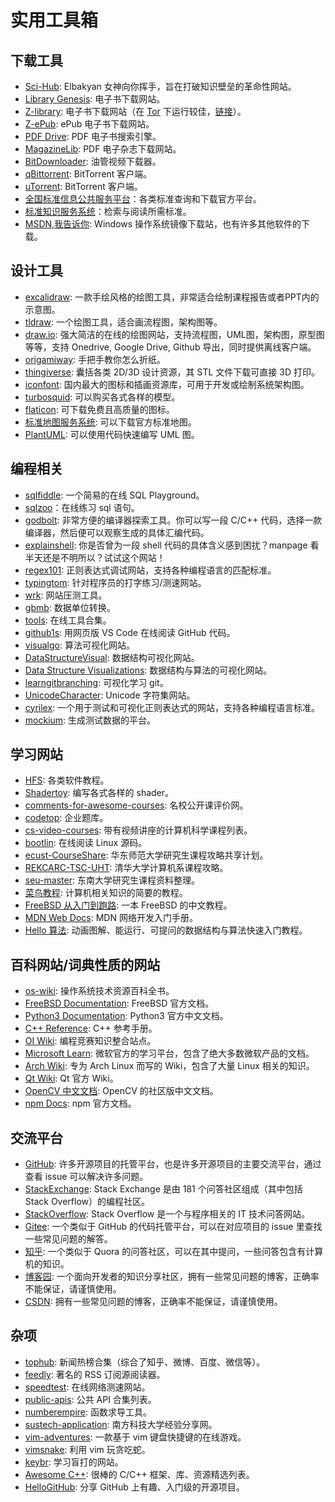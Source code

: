 # 实用工具箱

## 下载工具

- [Sci-Hub](https://sci-hub.se/): Elbakyan 女神向你挥手，旨在打破知识壁垒的革命性网站。
- [Library Genesis](http://libgen.is/): 电子书下载网站。
- [Z-library](https://zlibrary-global.se/): 电子书下载网站（在 [Tor](https://www.torproject.org/) 下运行较佳，[链接](http://loginzlib2vrak5zzpcocc3ouizykn6k5qecgj2tzlnab5wcbqhembyd.onion/)）。
- [Z-ePub](https://z-epub.com/): ePub 电子书下载网站。
- [PDF Drive](https://www.pdfdrive.com/): PDF 电子书搜索引擎。
- [MagazineLib](https://magazinelib.com/): PDF 电子杂志下载网站。
- [BitDownloader](https://bitdownloader.io/): 油管视频下载器。
- [qBittorrent](https://www.qbittorrent.org/download.php): BitTorrent 客户端。
- [uTorrent](https://www.utorrent.com): BitTorrent 客户端。
- [全国标准信息公共服务平台](https://std.samr.gov.cn/)：各类标准查询和下载官方平台。
- [标准知识服务系统](http://www.standards.com.cn/)：检索与阅读所需标准。
- [MSDN,我告诉你](https://msdn.itellyou.cn/): Windows 操作系统镜像下载站，也有许多其他软件的下载。

## 设计工具

- [excalidraw](https://excalidraw.com/): 一款手绘风格的绘图工具，非常适合绘制课程报告或者PPT内的示意图。
- [tldraw](https://www.tldraw.com/): 一个绘图工具，适合画流程图，架构图等。
- [draw.io](https://app.diagrams.net/): 强大简洁的在线的绘图网站，支持流程图，UML图，架构图，原型图等等，支持 Onedrive, Google Drive, Github 导出，同时提供离线客户端。
- [origamiway](https://www.origamiway.com/paper-folding-crafts-step-by-step.shtml): 手把手教你怎么折纸。
- [thingiverse](https://www.thingiverse.com/): 囊括各类 2D/3D 设计资源，其 STL 文件下载可直接 3D 打印。
- [iconfont](https://www.iconfont.cn/): 国内最大的图标和插画资源库，可用于开发或绘制系统架构图。
- [turbosquid](https://www.turbosquid.com/): 可以购买各式各样的模型。
- [flaticon](https://www.flaticon.com/): 可下载免费且高质量的图标。
- [标准地图服务系统](http://bzdt.ch.mnr.gov.cn/): 可以下载官方标准地图。
- [PlantUML](https://plantuml.com/zh/): 可以使用代码快速编写 UML 图。

## 编程相关

- [sqlfiddle](http://www.sqlfiddle.com/): 一个简易的在线 SQL Playground。
- [sqlzoo](https://sqlzoo.net/wiki/SQL_Tutorial)：在线练习 sql 语句。
- [godbolt](https://godbolt.org/): 非常方便的编译器探索工具。你可以写一段 C/C++ 代码，选择一款编译器，然后便可以观察生成的具体汇编代码。
- [explainshell](https://explainshell.com/): 你是否曾为一段 shell 代码的具体含义感到困扰？manpage 看半天还是不明所以？试试这个网站！
- [regex101](https://regex101.com/): 正则表达式调试网站，支持各种编程语言的匹配标准。
- [typingtom](https://www.typingtom.com/lessons): 针对程序员的打字练习/测速网站。
- [wrk](https://github.com/wg/wrk): 网站压测工具。
- [gbmb](https://www.gbmb.org/): 数据单位转换。
- [tools](https://tools.fun/): 在线工具合集。
- [github1s](https://github1s.com/): 用网页版 VS Code 在线阅读 GitHub 代码。
- [visualgo](https://visualgo.net/en): 算法可视化网站。
- [DataStructureVisual](http://www.rmboot.com/): 数据结构可视化网站。
- [Data Structure Visualizations](https://www.cs.usfca.edu/~galles/visualization/Algorithms.html): 数据结构与算法的可视化网站。
- [learngitbranching](https://learngitbranching.js.org/?locale=zh_CN): 可视化学习 git。
- [UnicodeCharacter](https://unicode-table.com/en/): Unicode 字符集网站。
- [cyrilex](https://extendsclass.com/regex-tester.html): 一个用于测试和可视化正则表达式的网站，支持各种编程语言标准。
- [mockium](https://softwium.com/mockium/): 生成测试数据的平台。

## 学习网站

- [HFS](https://hepsoftwarefoundation.org/training/curriculum.html): 各类软件教程。
- [Shadertoy](https://www.shadertoy.com/): 编写各式各样的 shader。
- [comments-for-awesome-courses](https://conanhujinming.github.io/comments-for-awesome-courses/): 名校公开课评价网。
- [codetop](https://codetop.cc/home): 企业题库。
- [cs-video-courses](https://github.com/Developer-Y/cs-video-courses): 带有视频讲座的计算机科学课程列表。
- [bootlin](https://elixir.bootlin.com/linux/v2.6.39.4/source/include/linux): 在线阅读 Linux 源码。
- [ecust-CourseShare](https://github.com/tianyilt/ecnu-PGCourseShare): 华东师范大学研究生课程攻略共享计划。
- [REKCARC-TSC-UHT](https://github.com/PKUanonym/REKCARC-TSC-UHT): 清华大学计算机系课程攻略。
- [seu-master](https://github.com/oneman233/seu-master): 东南大学研究生课程资料整理。
- [菜鸟教程](https://www.runoob.com/): 计算机相关知识的简要的教程。
- [FreeBSD 从入门到跑路](https://book.bsdcn.org/): 一本 FreeBSD 的中文教程。
- [MDN Web Docs](https://developer.mozilla.org/zh-CN/docs/Learn): MDN 网络开发入门手册。
- [Hello 算法](https://www.hello-algo.com/): 动画图解、能运行、可提问的数据结构与算法快速入门教程。

## 百科网站/词典性质的网站
- [os-wiki](https://wiki.osdev.org/Main_Page): 操作系统技术资源百科全书。
- [FreeBSD Documentation](https://docs.freebsd.org/en/): FreeBSD 官方文档。
- [Python3 Documentation](https://docs.python.org/zh-cn/3/): Python3 官方中文文档。
- [C++ Reference](https://en.cppreference.com/w/): C++ 参考手册。
- [OI Wiki](https://oi-wiki.org/): 编程竞赛知识整合站点。
- [Microsoft Learn](https://learn.microsoft.com/zh-cn/): 微软官方的学习平台，包含了绝大多数微软产品的文档。
- [Arch Wiki](https://wiki.archlinux.org/): 专为 Arch Linux 而写的 Wiki，包含了大量 Linux 相关的知识。
- [Qt Wiki](https://wiki.qt.io/Main): Qt 官方 Wiki。
- [OpenCV 中文文档](https://opencv.apachecn.org/#/): OpenCV 的社区版中文文档。
- [npm Docs](https://docs.npmjs.com/): npm 官方文档。

## 交流平台
- [GitHub](https://github.com/): 许多开源项目的托管平台，也是许多开源项目的主要交流平台，通过查看 issue 可以解决许多问题。
- [StackExchange](https://stackexchange.com/): Stack Exchange 是由 181 个问答社区组成（其中包括 Stack Overflow）的编程社区。
- [StackOverflow](https://stackoverflow.com/): Stack Overflow 是一个与程序相关的 IT 技术问答网站。
- [Gitee](https://gitee.com/): 一个类似于 GitHub 的代码托管平台，可以在对应项目的 issue 里查找一些常见问题的解答。
- [知乎](https://www.zhihu.com/): 一个类似于 Quora 的问答社区，可以在其中提问，一些问答包含有计算机的知识。
- [博客园](https://www.cnblogs.com/): 一个面向开发者的知识分享社区，拥有一些常见问题的博客，正确率不能保证，请谨慎使用。
- [CSDN](https://blog.csdn.net/): 拥有一些常见问题的博客，正确率不能保证，请谨慎使用。

## 杂项

- [tophub](https://tophub.today/): 新闻热榜合集（综合了知乎、微博、百度、微信等）。
- [feedly](https://feedly.com/): 著名的 RSS 订阅源阅读器。
- [speedtest](https://www.speedtest.net/zh-Hans): 在线网络测速网站。
- [public-apis](https://github.com/public-apis/public-apis): 公共 API 合集列表。
- [numberempire](https://zh.numberempire.com/derivativecalculator.php): 函数求导工具。
- [sustech-application](https://sustech-application.com/#/grad-application/computer-science-and-engineering/README): 南方科技大学经验分享网。
- [vim-adventures](https://vim-adventures.com/): 一款基于 vim 键盘快捷键的在线游戏。
- [vimsnake](https://vimsnake.com/): 利用 vim 玩贪吃蛇。
- [keybr](https://www.keybr.com/): 学习盲打的网站。
- [Awesome C++](https://cpp.libhunt.com/): 很棒的 C/C++ 框架、库、资源精选列表。
- [HelloGitHub](https://hellogithub.com/): 分享 GitHub 上有趣、入门级的开源项目。
